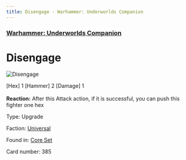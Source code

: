 ```yaml
---
title: Disengage - Warhammer: Underworlds Companion
---
```


### [Warhammer: Underworlds Companion](https://guidokessels.github.io/wh-underworlds)

  

# Disengage

![Disengage](https://warhammerunderworlds.com/wp-content/uploads/sites/6/2017/12/385_ENG-Disengage.png)

<div class="whu-weapon">[Hex] 1 [Hammer] 2 [Damage] 1</div><br /> <b>Reaction:</b> After this Attack action, if it is successful, you can push this fighter one hex

Type: Upgrade

Faction: [Universal](https://guidokessels.github.io/wh-underworlds/factions/universal)

Found in: [Core Set](https://guidokessels.github.io/wh-underworlds/locations/core-set)

Card number: 385
